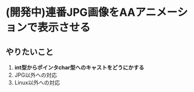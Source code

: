 # (開発中)連番JPG画像をAAアニメーションで表示させる

やりたいこと
---------------------
1. __int型からポインタchar型へのキャストをどうにかする__
1. JPG以外への対応
2. Linux以外への対応